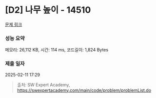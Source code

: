 # [D2] 나무 높이 - 14510 

[문제 링크](https://swexpertacademy.com/main/code/problem/problemDetail.do?contestProbId=AYFofW8qpXYDFAR4) 

### 성능 요약

메모리: 26,112 KB, 시간: 114 ms, 코드길이: 1,824 Bytes

### 제출 일자

2025-02-11 17:29



> 출처: SW Expert Academy, https://swexpertacademy.com/main/code/problem/problemList.do